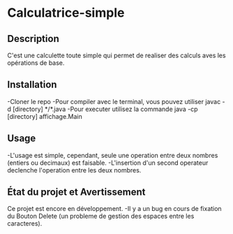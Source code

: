 # Calculatrice-simple

## Description  
C'est une calculette toute simple qui permet de realiser des calculs aves les opérations de base.

## Installation  
-Cloner le repo
-Pour compiler avec le terminal, vous pouvez utiliser javac -d [directory] \*/\*.java
-Pour executer utilisez la commande java -cp [directory] affichage.Main

## Usage  
-L'usage est simple, cependant, seule une operation entre deux nombres (entiers ou decimaux) est faisable.
-L'insertion d'un second operateur declenche l'operation entre les deux nombres.

## État du projet et Avertissement
Ce projet est encore en développement.
-Il y a un bug en cours de fixation du Bouton Delete (un probleme de gestion des espaces entre les caracteres).
